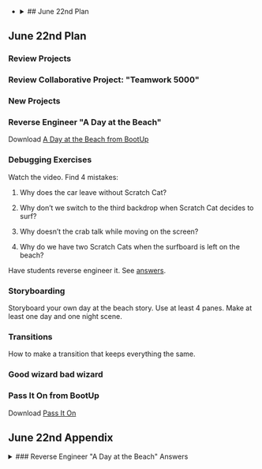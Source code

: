 -   <details>
    <summary>## June 22nd Plan
    </summary>

## June 22nd Plan

### Review Projects

### Review Collaborative Project: "Teamwork 5000"


### New Projects

### Reverse Engineer "A Day at the Beach"

Download [A Day at the Beach from BootUp](./scratchProjects/Y1R47Adayatthebeach.sjr)

### Debugging Exercises

Watch the video. Find 4 mistakes:

1. Why does the car leave without Scratch Cat?

2. Why don’t we switch to the third backdrop when Scratch Cat decides to surf?

3. Why doesn’t the crab talk while moving on the screen?

4. Why do we have two Scratch Cats when the surfboard is left on the beach?

Have students reverse engineer it. See [answers](#reverse-engineer-a-day-at-the-beach-answers).

### Storyboarding

Storyboard your own day at the beach story.
Use at least 4 panes. 
Make at least one day and one night scene.

### Transitions

How to make a transition that keeps everything the same.

### Good wizard bad wizard

### Pass It On from BootUp

Download [Pass It On](./scratchProjects/Y1R49Passiton.sjr)

## June 22nd Appendix
<details>
    <summary>### Reverse Engineer "A Day at the Beach" Answers
    </summary>


### Reverse Engineer "A Day at the Beach" Answers

Answers:

1. We need to make Scratch Cat hide before the car drives away

2. We need to use the “go to page 3” block instead of page 4

3. We need to run the code in parallel by using two different “start on purple message” blocks

4. We need to hide the Surfing cat sprite as soon as the “send red message” block is used, not after

</details>

</details>